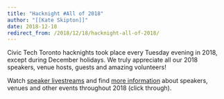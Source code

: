 ```yaml
---
title: "Hacknight #All of 2018"
author: "[[Kate Skipton]]"
date: 2018-12-18
redirect_from: /2018/12/18/hacknight-all-of-2018/
---
```

Civic Tech Toronto hacknights took place every Tuesday evening in 2018, except during December holidays. We truly appreciate all our 2018 speakers, venue hosts, guests and amazing volunteers!

Watch [speaker livestreams](https://www.youtube.com/channel/UCrHZ-KlM_dHYipdk5K59ysA/videos) and find [more information](https://www.meetup.com/Civic-Tech-Toronto/events/past/) about speakers, venues and other events throughout 2018 (click through).